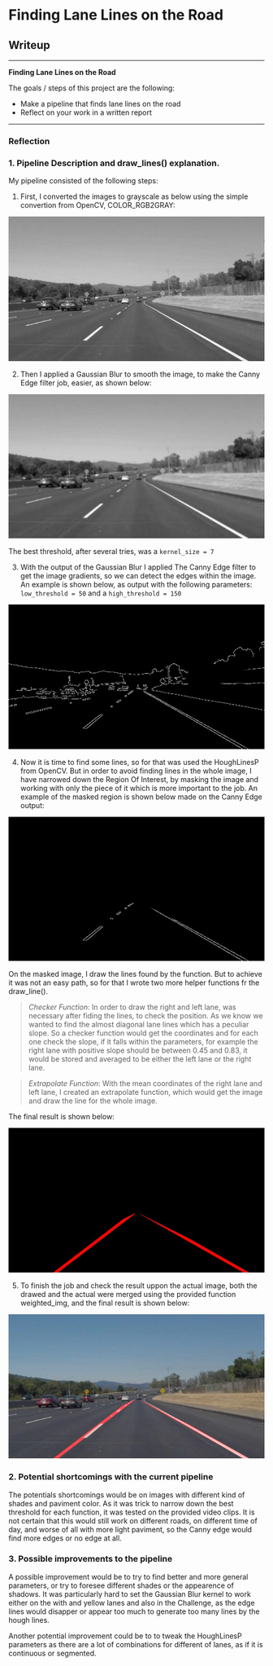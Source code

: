 # **Finding Lane Lines on the Road** 

## Writeup

---

**Finding Lane Lines on the Road**

The goals / steps of this project are the following:
* Make a pipeline that finds lane lines on the road
* Reflect on your work in a written report


[//]: # (Image References)

[image1]: ./examples/gray_image.jpg "Grayscale"
[image2]: ./examples/blur_gray_image.jpg "Gaussian Blur"
[image3]: ./examples/edges_image.jpg "Canny Edge"
[image4]: ./examples/masked_im_image.jpg "Region Of Interest"
[image5]: ./examples/drawed_line_img_image.jpg "Draw Lines"
[image6]: ./examples/weighted_image.jpg "Weighted Mixtured"

---

### Reflection

### 1. Pipeline Description and draw_lines() explanation.

My pipeline consisted of the following steps:

1.	First, I converted the images to grayscale as below using the simple convertion from OpenCV, COLOR_RGB2GRAY:

![alt text][image1]

2.	Then I applied a Gaussian Blur to smooth the image, to make the Canny Edge filter job, easier, as shown below:

![alt text][image2]

The best threshold, after several tries, was a ```kernel_size = 7```

3.	With the output of the Gaussian Blur I applied The Canny Edge filter to get the image gradients, so we can detect the edges within the image. An example is shown below, as output with the following parameters: ```low_threshold = 50``` and a ```high_threshold = 150```

![alt text][image3]

4.	Now it is time to find some lines, so for that was used the HoughLinesP from OpenCV. But in order to avoid finding lines in the whole image, I have narrowed down the Region Of Interest, by masking the image and working with only the piece of it which is more important to the job. An example of the masked region is shown below made on the Canny Edge output:

![alt text][image4]

On the masked image, I draw the lines found by the function. But to achieve it was not an easy path, so for that I wrote two more helper functions fr the draw_line().

> *Checker Function*: In order to draw the right and left lane, was necessary after fiding the lines, to check the position. As we know we wanted to find the almost diagonal lane lines which has a peculiar slope. So a checker function would get the coordinates and for each one check the slope, if it falls within the parameters, for example the right lane with positive slope should be between 0.45 and 0.83, it would be stored and averaged to be either the left lane or the right lane.

> *Extrapolate Function*: With the mean coordinates of the right lane and left lane, I created an extrapolate function, which would get the image and draw the line for the whole image.

The final result is shown below:

![alt text][image5]


5.	To finish the job and check the result uppon the actual image, both the drawed and the actual were merged using the provided function weighted_img, and the final result is shown below:

![alt text][image6]


### 2. Potential shortcomings with the current pipeline


The potentials shortcomings would be on images with different kind of shades and paviment color. As it was trick to narrow down the best threshold for each function, it was tested on the provided video clips. It is not certain that this would still work on different roads, on different time of day, and worse of all with more light paviment, so the Canny edge would find more edges or no edge at all.


### 3. Possible improvements to the pipeline

A possible improvement would be to try to find better and more general parameters, or try to foresee different shades or the appearence of shadows. It was particularly hard to set the Gaussian Blur kernel to work either on the with and yellow lanes and also in the Challenge, as the edge lines would disapper or appear too much to generate too many lines by the hough lines.

Another potential improvement could be to to tweak the HoughLinesP parameters as there are a lot of combinations for different of lanes, as if it is continuous or segmented.
